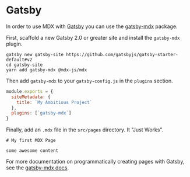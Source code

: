 # Gatsby

In order to use MDX with [Gatsby][gatsby] you can use the [gatsby-mdx][] package.

First, scaffold a new Gatsby 2.0 or greater site and install the `gatsby-mdx` plugin.

```shell
gatsby new gatsby-site https://github.com/gatsbyjs/gatsby-starter-default#v2
cd gatsby-site
yarn add gatsby-mdx @mdx-js/mdx
```

Then add `gatsby-mdx` to your `gatsby-config.js` in the `plugins` section.

```javascript
module.exports = {
  siteMetadata: {
    title: `My Ambitious Project`
  },
  plugins: [`gatsby-mdx`]
}
```

Finally, add an `.mdx` file in the `src/pages` directory. It "Just Works".

```
# My first MDX Page

some awesome content
```

For more documentation on programmatically creating pages with Gatsby, see the [gatsby-mdx docs][gatsby-mdx].

[gatsby]: https://gatsbyjs.org
[gatsby-mdx]: https://github.com/ChristopherBiscardi/gatsby-mdx
